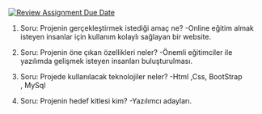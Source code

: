 [![Review Assignment Due Date](https://classroom.github.com/assets/deadline-readme-button-24ddc0f5d75046c5622901739e7c5dd533143b0c8e959d652212380cedb1ea36.svg)](https://classroom.github.com/a/QA5O9x4M)
1. Soru: Projenin gerçekleştirmek istediği amaç ne?
-Online eğitim almak isteyen insanlar için kullanım kolaylı sağlayan bir website.

2. Soru: Projenin öne çıkan özellikleri neler?
-Önemli eğitimciler ile yazılımda gelişmek isteyen insanları buluşturulması.

3. Soru: Projede kullanılacak teknolojiler neler?
-Html ,Css, BootStrap , MySql

4. Soru: Projenin hedef kitlesi kim?
-Yazılımcı adayları.
